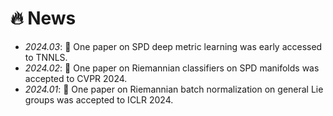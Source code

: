 # 🔥 News
- *2024.03*: 🎉 One paper on SPD deep metric learning was early accessed to TNNLS.
- *2024.02*: 🎉 One paper on Riemannian classifiers on SPD manifolds was accepted to CVPR 2024.
- *2024.01*: 🎉 One paper on Riemannian batch normalization on general Lie groups was accepted to ICLR 2024.


<!-- - *2024.01*: 🔥 We release [AudioGPT](https://github.com/AIGC-Audio/AudioGPT) (⭐️6k+) -->